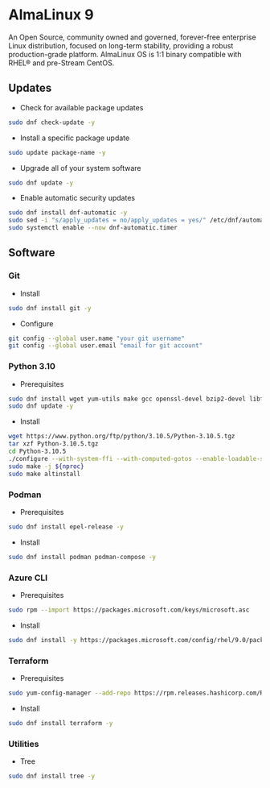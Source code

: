 # AlmaLinux 9

An Open Source, community owned and governed, forever-free enterprise Linux distribution, focused on long-term stability, providing a robust production-grade platform. AlmaLinux OS is 1:1 binary compatible with RHEL® and pre-Stream CentOS.

## Updates

- Check for available package updates
``` bash
sudo dnf check-update -y
```

- Install a specific package update
``` bash
sudo update package-name -y
```

- Upgrade all of your system software
``` bash
sudo dnf update -y
```

- Enable automatic security updates
``` bash
sudo dnf install dnf-automatic -y
sudo sed -i "s/apply_updates = no/apply_updates = yes/" /etc/dnf/automatic.conf
sudo systemctl enable --now dnf-automatic.timer
```

## Software

### Git

- Install
``` bash
sudo dnf install git -y
```

- Configure
``` bash
git config --global user.name "your git username"
git config --global user.email "email for git account"
```
  
### Python 3.10
  
- Prerequisites
``` bash
sudo dnf install wget yum-utils make gcc openssl-devel bzip2-devel libffi-devel zlib-devel -y
sudo dnf update -y
```
  
- Install
``` bash
wget https://www.python.org/ftp/python/3.10.5/Python-3.10.5.tgz
tar xzf Python-3.10.5.tgz 
cd Python-3.10.5
./configure --with-system-ffi --with-computed-gotos --enable-loadable-sqlite-extensions 
sudo make -j ${nproc} 
sudo make altinstall 
```

### Podman

- Prerequisites 
``` bash
sudo dnf install epel-release -y
```

- Install
``` bash
sudo dnf install podman podman-compose -y
```

### Azure CLI

- Prerequisites
``` bash
sudo rpm --import https://packages.microsoft.com/keys/microsoft.asc
```

- Install
``` bash
sudo dnf install -y https://packages.microsoft.com/config/rhel/9.0/packages-microsoft-prod.rpm -y
```

### Terraform 

- Prerequisites
``` bash
sudo yum-config-manager --add-repo https://rpm.releases.hashicorp.com/RHEL/hashicorp.repo -y
```

- Install
``` bash
sudo dnf install terraform -y
```

### Utilities
  
- Tree
``` bash
sudo dnf install tree -y
```
